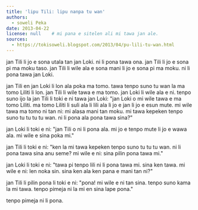 ```yaml
---
title: 'lipu Tili: lipu nanpa tu wan'
authors:
  - soweli Peka
date: 2013-04-22
license: null    # mi pana e sitelen ali mi tawa jan ale.
sources:
  - https://tokisoweli.blogspot.com/2013/04/pu-lili-tu-wan.html
---
```


jan Tili li jo e sona utala tan jan Loki. ni li pona tawa ona. jan Tili li jo e sona pi ma moku taso. jan Tili li wile ala e sona mani li jo e sona pi ma moku. ni li pona tawa jan Loki.

jan Tili en jan Loki li lon ala poka ma tomo. tawa tenpo suno tu wan la ma tomo Liliti li lon. jan Tili li wile tawa e ma tomo. jan Loki li wile ala e ni. tenpo suno ijo la jan Tili li toki e ni tawa jan Loki: "jan Loki o mi wile tawa e ma tomo Liliti. ma tomo Liliti li suli ala li lili ala li jo e jan li jo e esun mute. mi wile tawa ma tomo ni tan ni: mi alasa mani tan moku. mi tawa kepeken tenpo suno tu tu tu tu wan. ni li pona ala pona tawa sina?"

jan Loki li toki e ni: "jan Tili o ni li pona ala. mi jo e tenpo mute li jo e wawa ala. mi wile e sina poka mi."

jan Tili li toki e ni: "ken la mi tawa kepeken tenpo suno tu tu tu wan. ni li pona tawa sina anu seme? mi wile e ni: sina pilin pona tawa mi."

jan Loki li toki e ni: "tawa pi tenpo lili ni li pona tawa mi. sina ken tawa. mi wile e ni: len noka sin. sina ken ala ken pana e mani tan ni?"

jan Tili li pilin pona li toki e ni: "pona! mi wile e ni tan sina. tenpo suno kama la mi tawa. tenpo pimeja ni la mi en sina lape pona."

tenpo pimeja ni li pona.

<!--

Comments from Kaliputra (2013-04-30):

jan Tili li jo e sona utala tan jan Loki. ni li pona tawa ona. jan Tili li jo e sona pi ma moku taso [kin? ‘taso’ doesn’t fit with previous sentence]. jan Tili li wile ala e sona mani li jo e sona pi ma moku. ni li pona tawa jan Loki.

jan Tili en jan Loki li lon ala poka PI ma tomo. tawa tenpo suno tu wan la ma tomo Lilit li lon. [ Lilith is three days away? I’m not sure how to say this, nor how or whether yours works] jan Tili li wile tawa [e] ma tomo. jan Loki li wile ala e ni. tenpo suno [ijo] la jan Tili li toki e ni tawa jan Loki: "jan Loki o mi wile tawa [e] ma tomo Lilit. ma tomo Lilit li suli ala li lili ala li jo e jan li jo e esun mute. mi wile tawa ma tomo ni tan ni: mi alasa mani tan [? tawa?]moku. mi tawa kepeken tenpo suno tu tu tu tu wan. ni li pona ala pona tawa sina?"

jan Loki li toki e ni: "jan Tili o ni li pona ala. mi jo e tenpo mute [? lili?] li jo e wawa ala. mi wile e sina poka mi."

jan Tili li toki e ni: "ken la mi tawa kepeken tenpo suno tu tu tu wan. ni li pona tawa sina anu seme? mi wile e ni: sina pilin pona tawa mi."

jan Loki li toki e ni: "tawa pi tenpo lili ni li pona tawa mi. sina ken tawa. mi wile e ni: len noka sin. sina ken ala ken pana e mani tan [? tawa?] ni?"

jan Tili li pilin pona li toki e ni: "pona! mi wile e ni tan [?tawa?] sina. tenpo suno kama la mi tawa. tenpo pimeja ni la mi en sina LI lape pona."

tenpo pimeja ni li pona. 

-->